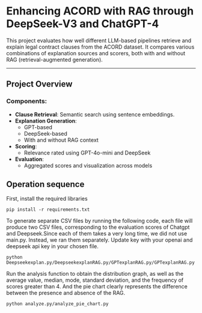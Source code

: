 # Enhancing ACORD with RAG through DeepSeek-V3 and ChatGPT-4

This project evaluates how well different LLM-based pipelines retrieve and explain legal contract clauses from the ACORD dataset. It compares various combinations of explanation sources and scorers, both with and without RAG (retrieval-augmented generation).

---

## Project Overview

### Components:
- **Clause Retrieval**: Semantic search using sentence embeddings.
- **Explanation Generation**:
  - GPT-based
  - DeepSeek-based
  - With and without RAG context
- **Scoring**:
  - Relevance rated using GPT-4o-mini and DeepSeek
- **Evaluation**:
  - Aggregated scores and visualization across models

## Operation sequence

First, install the required libraries

```
pip install -r requirements.txt
```

To generate separate CSV files by running the following code, each file will produce two CSV files, corresponding to the evaluation scores of Chatgpt and Deepseek.Since each of them takes a very long time, we did not use main.py. Instead, we ran them separately. Update key with your openai and deepseek api key in your chosen file.

```
python Deepseekexplan.py/DeepseekexplanRAG.py/GPTexplanRAG.py/GPTexplanRAG.py
```

Run the analysis function to obtain the distribution graph, as well as the average value, median, mode, standard deviation, and the frequency of scores greater than 4. And the pie chart clearly represents the difference between the presence and absence of the RAG.
```
python analyze.py/analyze_pie_chart.py
```